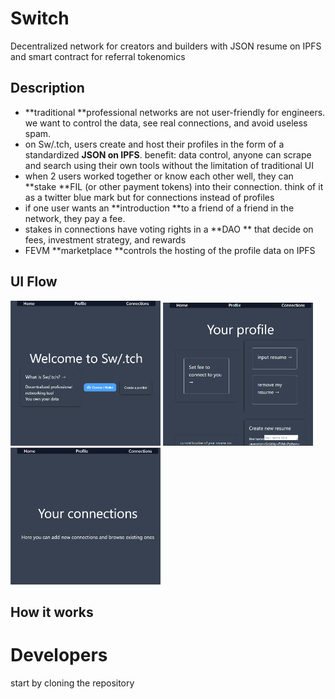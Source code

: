 

# Switch

Decentralized network for creators and builders with JSON resume on IPFS and smart contract for referral tokenomics

## Description

- **traditional **professional networks are not user-friendly for engineers. we want to control the data, see real connections, and avoid useless spam.
- on Sw/.tch, users create and host their profiles in the form of a standardized **JSON on IPFS**. benefit: data control, anyone can scrape and search using their own tools without the limitation of traditional UI
- when 2 users worked together or know each other well, they can **stake **FIL (or other payment tokens) into their connection. think of it as a twitter blue mark but for connections instead of profiles
- if one user wants an **introduction **to a friend of a friend in the network, they pay a fee.
- stakes in connections have voting rights in a **DAO ** that decide on fees, investment strategy, and rewards
- FEVM **marketplace **controls the hosting of the profile data on IPFS

## UI Flow

<span>
<img src="https://github.com/kirilligum/fevm-deskilne/blob/main/images/switch%20welcome.png" width="240">
<img src="https://github.com/kirilligum/fevm-deskilne/blob/main/images/profile.png" width="240">
<img src="https://github.com/kirilligum/fevm-deskilne/blob/main/images/connection.png" width="240">

</span>

## How it works

# Developers
start by cloning the repository
